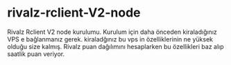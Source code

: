 # rivalz-rclient-V2-node
Rivalz Rclient V2 node kurulumu.
Kurulum için daha önceden kiraladığınız VPS e bağlanmanız gerek. 
kiraladğınız bu vps in özelliklerinin ne yüksek olduğu size kalmış. Rivalz puan dağılımını hesaplarken bu özellikleri baz alıp saatlik puan veriyor.
